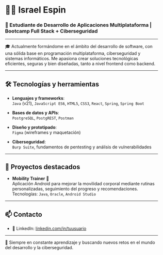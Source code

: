 # 👨‍💻 Israel Espin

### 💼 Estudiante de Desarrollo de Aplicaciones Multiplataforma | Bootcamp Full Stack + Ciberseguridad

---

🎓 Actualmente formándome en el ámbito del desarrollo de software, con una sólida base en programación multiplataforma, ciberseguridad y sistemas informáticos. Me apasiona crear soluciones tecnológicas eficientes, seguras y bien diseñadas, tanto a nivel frontend como backend.

---

## 🛠️ Tecnologías y herramientas

- **Lenguajes y frameworks**:  
  `Java` (v21), `JavaScript ES6`, `HTML5`, `CSS3`, `React`, `Spring`, `Spring Boot`

- **Bases de datos y APIs**:  
  `PostgreSQL`, `PostgREST`, `Postman`

- **Diseño y prototipado**:  
  `Figma` (wireframes y maquetación)

- **Ciberseguridad**:  
  `Burp Suite`, fundamentos de pentesting y análisis de vulnerabilidades

---

## 🚀 Proyectos destacados

- **Mobility Trainer** 🧘  
  Aplicación Android para mejorar la movilidad corporal mediante rutinas personalizadas, seguimiento del progreso y recomendaciones.  
  Tecnologías: `Java`, `Oracle`, `Android Studio`

<!-- Añade más proyectos aquí si lo deseas -->

---

## 📫 Contacto

- 💼 LinkedIn: [linkedin.com/in/tuusuario](https://linkedin.com/in/israelespin)

---

📍 Siempre en constante aprendizaje y buscando nuevos retos en el mundo del desarrollo y la ciberseguridad.
